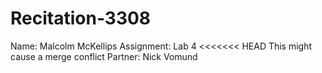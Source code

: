 # Recitation-3308
Name: Malcolm McKellips
Assignment: Lab 4
<<<<<<< HEAD
This might cause a merge conflict
Partner: Nick Vomund
